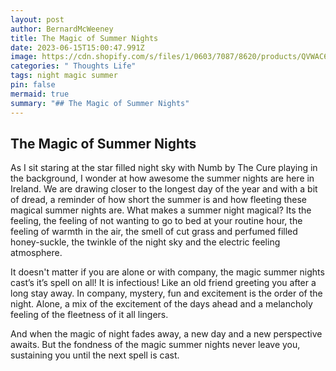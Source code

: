 ```yaml
---
layout: post
author: BernardMcWeeney
title: The Magic of Summer Nights
date: 2023-06-15T15:00:47.991Z
image: https://cdn.shopify.com/s/files/1/0603/7087/8620/products/QVWAC614LEX_3edbd62e-fc30-41d8-85b9-7906e5759ffd.jpg?v=1663691527&width=533
categories: " Thoughts Life"
tags: night magic summer
pin: false
mermaid: true
summary: "## The Magic of Summer Nights"
---
```

## The Magic of Summer Nights

As I sit staring at the star filled night sky with Numb by The Cure playing in the background, I wonder at how awesome the summer nights are here in Ireland. We are drawing closer to the longest day of the year and with a bit of dread, a reminder of how short the summer is and how fleeting these magical summer nights are. What makes a summer night magical? Its the feeling, the feeling of not wanting to go to bed at your routine hour, the feeling of warmth in the air, the smell of cut grass and perfumed filled honey-suckle, the twinkle of the night sky and the electric feeling atmosphere.

It doesn't matter if you are alone or with company, the magic summer nights cast’s it’s spell on all! It is infectious! Like an old friend greeting you after a long stay away. In company, mystery, fun and excitement is the order of the night. Alone, a mix of the excitement of the days ahead and a melancholy feeling of the fleetness of it all lingers.

And when the magic of night fades away, a new day and a new perspective awaits. But the fondness of the magic summer nights never leave you, sustaining you until the next spell is cast.